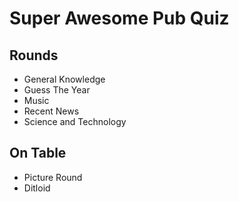 # Super Awesome Pub Quiz

Rounds
------
 - General Knowledge
 - Guess The Year
 - Music
 - Recent News
 - Science and Technology
 
On Table
--------
- Picture Round
- Ditloid
